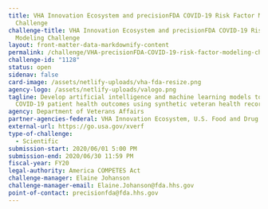 ```yaml
---
title: VHA Innovation Ecosystem and precisionFDA COVID-19 Risk Factor Modeling
  Challenge
challenge-title: VHA Innovation Ecosystem and precisionFDA COVID-19 Risk Factor
  Modeling Challenge
layout: front-matter-data-markdownify-content
permalink: /challenge/VHA-precisionFDA-COVID-19-risk-factor-modeling-challenge/
challenge-id: "1128"
status: open
sidenav: false
card-image: /assets/netlify-uploads/vha-fda-resize.png
agency-logo: /assets/netlify-uploads/valogo.png
tagline: Develop artificial intelligence and machine learning models to predict
  COVID-19 patient health outcomes using synthetic veteran health records.
agency: Department of Veterans Affairs
partner-agencies-federal: VHA Innovation Ecosystem, U.S. Food and Drug Administration
external-url: https://go.usa.gov/xverf
type-of-challenge:
  - Scientific
submission-start: 2020/06/01 5:00 PM
submission-end: 2020/06/30 11:59 PM
fiscal-year: FY20
legal-authority: America COMPETES Act
challenge-manager: Elaine Johanson
challenge-manager-email: Elaine.Johanson@fda.hhs.gov
point-of-contact: precisionfda@fda.hhs.gov
---
```

